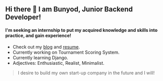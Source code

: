
## Hi there 👋 I am Bunyod, Junior Backend Developer!
#### I'm seeking an internship to put my acquired knowledge and skills into practice, and gain experience!

* Check out my [blog](https://t.me/bunyodev) and [resume](https://gist.github.com/bunyodev/92e929ae4dd471820b6b2479d9ff26d7).
* Currently working on Tournament Scoring System.
* Currently learning Django.
* Adjectives: Enthusiastic, Realist, Minimalist.
> I desire to build my own start-up company in the future and I will!
